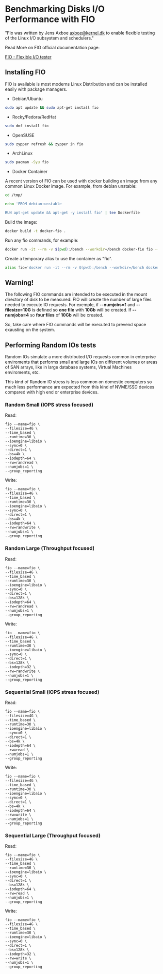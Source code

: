 # Benchmarking Disks I/O Performance with FIO

"Fio was written by Jens Axboe <axboe@kernel.dk> to enable flexible testing of the Linux I/O subsystem and schedulers."

Read More on FIO official documentation page:

[FIO - Flexible I/O tester](https://fio.readthedocs.io/en/latest/fio_doc.html)

## Installing FIO

FIO is available is most moderns Linux Distribution and can be installed easily with package managers.

- Debian/Ubuntu

```bash
sudo apt update && sudo apt-get install fio
```

- Rocky/Fedora/RedHat

```bash
sudo dnf install fio
```

- OpenSUSE

```bash
sudo zypper refresh && zypper in fio
```

- ArchLinux

```bash
sudo pacman -Syu fio
```

- Docker Container

A recent version of FIO can be used with docker building an image from any common Linux Docker image. For example, from debian unstable:

```bash
cd /tmp/

echo 'FROM debian:unstable

RUN apt-get update && apt-get -y install fio' | tee Dockerfile
```

Build the image:

```bash
docker build -t docker-fio .
```

Run any fio commands, for example:

```bash
docker run -it --rm -v $(pwd):/bench --workdir=/bench docker-fio fio --version
```

Create a temporary alias to use the container as "fio".

```bash
alias fio='docker run -it --rm -v $(pwd):/bench --workdir=/bench docker-fio fio'
```

## Warning!

The following FIO commands are intended to be executed in the mount directory of disk to be measured. FIO will create the number of large files needed to execute IO requests. For exemple, if **--numjobs=1** and **--filesize=10G** is defined so **one file** with **10Gb** will be created. If **--numjobs=4** so **four files** of **10Gb** will be created.

So, take care where FIO commands will be executed to prevend space exausting on the system.

## Performing Random IOs tests

Random IOs simulate a more distributed I/O requests common in enterprise enviroments that performs small and large IOs on different volumes or areas of SAN arrays, like in large database systems, Virtual Machines enviroments, etc.

This kind of Random IO stress is less common on domestic computers so much less performance are expected from this kind of NVME/SSD devices compared with high end or enterprise devices.

### Random Small (IOPS stress focused)

Read:

```
fio --name=fio \
--filesize=4G \
--time_based \
--runtime=30 \
--ioengine=libaio \
--sync=0 \
--direct=1 \
--bs=4k \
--iodepth=64 \
--rw=randread \
--numjobs=1 \
--group_reporting
```

Write:

```
fio --name=fio \
--filesize=4G \
--time_based \
--runtime=30 \
--ioengine=libaio \
--sync=0 \
--direct=1 \
--bs=4k \
--iodepth=64 \
--rw=randwrite \
--numjobs=1 \
--group_reporting
```

### Random Large (Throughput focused)

Read:

```
fio --name=fio \
--filesize=4G \
--time_based \
--runtime=30 \
--ioengine=libaio \
--sync=0 \
--direct=1 \
--bs=128k \
--iodepth=64 \
--rw=randread \
--numjobs=1 \
--group_reporting
```

Write:

```
fio --name=fio \
--filesize=4G \
--time_based \
--runtime=30 \
--ioengine=libaio \
--sync=0 \
--direct=1 \
--bs=128k \
--iodepth=32 \
--rw=randwrite \
--numjobs=1 \
--group_reporting
```

### Sequential Small (IOPS stress focused)

Read:

```
fio --name=fio \
--filesize=4G \
--time_based \
--runtime=30 \
--ioengine=libaio \
--sync=0 \
--direct=1 \
--bs=4k \
--iodepth=64 \
--rw=read \
--numjobs=1 \
--group_reporting
```

Write:

```
fio --name=fio \
--filesize=4G \
--time_based \
--runtime=30 \
--ioengine=libaio \
--sync=0 \
--direct=1 \
--bs=4k \
--iodepth=64 \
--rw=write \
--numjobs=1 \
--group_reporting
```

### Sequential Large (Throughput focused)

Read:

```
fio --name=fio \
--filesize=4G \
--time_based \
--runtime=30 \
--ioengine=libaio \
--sync=0 \
--direct=1 \
--bs=128k \
--iodepth=64 \
--rw=read \
--numjobs=1 \
--group_reporting
```

Write:

```
fio --name=fio \
--filesize=4G \
--time_based \
--runtime=30 \
--ioengine=libaio \
--sync=0 \
--direct=1 \
--bs=128k \
--iodepth=32 \
--rw=write \
--numjobs=1 \
--group_reporting
```